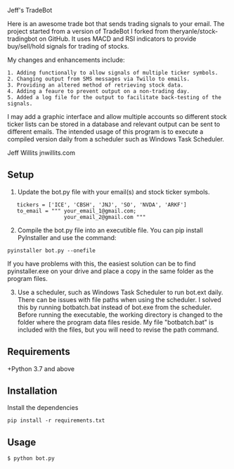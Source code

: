 
Jeff's TradeBot

Here is an awesome trade bot that sends trading signals to your email. The project started from a
version of TradeBot I forked from theryanle/stock-tradingbot on GitHub. It uses MACD and RSI
indicators to provide buy/sell/hold signals for trading of stocks.

My changes and enhancements include:

    1. Adding functionally to allow signals of multiple ticker symbols.
    2. Changing output from SMS messages via Twillo to emails.
    3. Providing an altered method of retrieving stock data.
    4. Adding a feaure to prevent output on a non-trading day.
    5. Added a log file for the output to facilitate back-testing of the signals.

I may add a graphic interface and allow multiple accounts so different stock ticker lists can be
stored in a database and relevant output can be sent to different emails. The intended usage of
this program is to execute a compiled version daily from a scheduler such as Windows Task
Scheduler.

Jeff Willits  jnwillits.com



## Setup

1. Update the bot.py file with your email(s) and stock ticker symbols.
```
   tickers = ['ICE', 'CBSH', 'JNJ', 'SO', 'NVDA', 'ARKF']
   to_email = """ your_email_1@gmail.com;
                  your_email_2@gmail.com """ 
```

2. Compile the bot.py file into an executible file. You can pip install PyInstaller and use the
   command:

```
pyinstaller bot.py --onefile
```

If you have problems with this, the easiest solution can be to find pyinstaller.exe on your drive
and place a copy in the same folder as the program files.


3. Use a scheduler, such as Windows Task Scheduler to run bot.ext daily. There can be issues 
   with file paths when using the scheduler. I solved this by running botbatch.bat instead of
   bot.exe from the scheduler. Before running the executable, the working directory is
   changed to the folder where the program data files reside. My file "botbatch.bat" is 
   included with the files, but you will need to revise the path command.


## Requirements
+Python 3.7 and above


## Installation
Install the dependencies
```
pip install -r requirements.txt
```

## Usage
```
$ python bot.py
```
